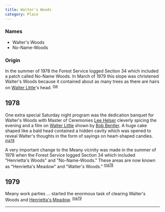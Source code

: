 ```yaml
---
title: Walter's Woods
category: Place
---
```


### Names

- Walter's Woods
- No-Name-Woods

### Origin

In the summer of 1978 the Forest Service logged Section 34 which included a patch called No-Name Woods. In March of 1979 this slope was christened Walter's Woods because it contained about as many trees as there are hairs on [Walter Little](Walter-Little)'s head. <sup>[nw][]</sup>

## 1978

One extra special Saturday night program was the dedication banquet for Walter's Woods with Master of Ceremonies [Lee Helser](Lee-Helser) cleverly spicing the evening and a film on [Walter Little](Walter-Little) shown by [Bob Bentler](Bob-Bentler). A huge cake shaped like a bald head contained a hidden cavity which was opened to reveal Walter's thoughts in the form of sayings on heart-shaped candies. <sup>[ma78][]</sup>

A very important change to the Meany vicinity was made in the summer of 1978 when the Forest Service logged Section 34 which included "Henrietta's Woods" and "No-Name-Woods." These areas are now known as "Henrietta's Meadow" and "Walter's Woods." <sup>[ma78][]</sup>

## 1979

Meany work parties ... started the enormous task of clearing Walter's Woods and [Henrietta's Meadow](Henrietta's-Meadow). <sup>[ma79][]</sup>


---

[ma78]: Mountaineer-Annual#1978
[ma79]: Mountaineer-Annual#1979
[nw]: Names-Walt "Meany Names by Walter Little, 1984"

